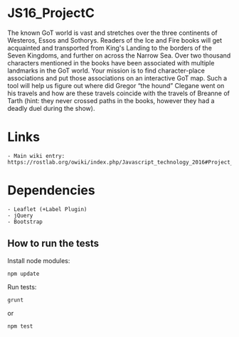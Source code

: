 # JS16_ProjectC
The known GoT world is vast and stretches over the three continents of Westeros, Essos and Sothorys. Readers of the Ice and Fire books will get acquainted and transported from King's Landing to the borders of the Seven Kingdoms, and further on across the Narrow Sea. Over two thousand characters mentioned in the books have been associated with multiple landmarks in the GoT world. Your mission is to find character-place associations and put those associations on an interactive GoT map. Such a tool will help us figure out where did Gregor “the hound” Clegane went on his travels and how are these travels coincide with the travels of Breanne of Tarth (hint: they never crossed paths in the books, however they had a deadly duel during the show).
# Links
    - Main wiki entry: https://rostlab.org/owiki/index.php/Javascript_technology_2016#Project_A

# Dependencies
    - Leaflet (+Label Plugin)
    - jQuery
    - Bootstrap

## How to run the tests
Install node modules:
```
npm update
```
Run tests:
```
grunt
```
or
```
npm test
```
